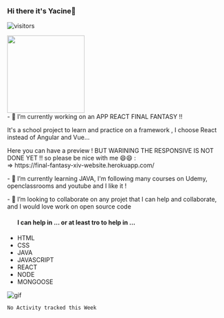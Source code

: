 ### Hi there it's Yacine👋

![visitors](https://visitor-badge.glitch.me/badge?page_id=yacine-21.visitor-badge)

<img height="180em" src="https://github-readme-stats.vercel.app/api?username=yacine-21&show_icons=true&hide_border=true&&count_private=true&include_all_commits=true" />


<div>
      - 🔭 I’m currently working on an APP REACT FINAL FANTASY !!
      <p>It's a school project to learn and practice on a framework , I choose React instead of Angular and Vue...<p/>
            Here you can have a preview ! BUT WARINING THE RESPONSIVE IS NOT DONE YET !! so please be nice with me 😄😄  : </br>
                => https://final-fantasy-xiv-website.herokuapp.com/
</div>
<div>
      <p>- 🌱 I’m currently learning JAVA, I'm following many courses on Udemy, openclassrooms and youtube and I like it !</p>      
</div>

<div>
      <p>- 👯 I’m looking to collaborate on any projet that I can help and collaborate, and I would love work on open source code</p>
      <ul>
            <h4>I can help in ... or at least tro to help in ...  </h4>
                  <li>HTML</li>
                  <li>CSS</li>
                  <li>JAVA</li>
                  <li>JAVASCRIPT</li>
                  <li>REACT</li>
                  <li>NODE</li>
                  <li>MONGOOSE</li>
      </ul>
</div>

<img src="https://thumbs.gfycat.com/MeatyUnhappyDowitcher-max-1mb.gif" witdh="100px" alt="gif"/>


<!--START_SECTION:waka-->
```text
No Activity tracked this Week
```
<!--END_SECTION:waka-->

<!--
**yacine-21/yacine-21** is a ✨ _special_ ✨ repository because its `README.md` (this file) appears on your GitHub profile.

Here are some ideas to get you started:

- 🔭 I’m currently working on ...
- 🌱 I’m currently learning ...
- 👯 I’m looking to collaborate on ...
- 🤔 I’m looking for help with ...
- 💬 Ask me about ...
- 📫 How to reach me: ...
- 😄 Pronouns: ...
- ⚡ Fun fact: ...
-->
